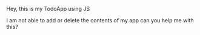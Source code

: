 Hey, this is my TodoApp using JS

I am not able to add or delete the contents of my app can you help me with this?
